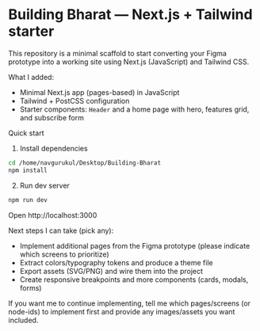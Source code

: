 # Building Bharat — Next.js + Tailwind starter

This repository is a minimal scaffold to start converting your Figma prototype into a working site using Next.js (JavaScript) and Tailwind CSS.

What I added:
- Minimal Next.js app (pages-based) in JavaScript
- Tailwind + PostCSS configuration
- Starter components: `Header` and a home page with hero, features grid, and subscribe form

Quick start

1. Install dependencies

```bash
cd /home/navgurukul/Desktop/Building-Bharat
npm install
```

2. Run dev server

```bash
npm run dev
```

Open http://localhost:3000

Next steps I can take (pick any):
- Implement additional pages from the Figma prototype (please indicate which screens to prioritize)
- Extract colors/typography tokens and produce a theme file
- Export assets (SVG/PNG) and wire them into the project
- Create responsive breakpoints and more components (cards, modals, forms)

If you want me to continue implementing, tell me which pages/screens (or node-ids) to implement first and provide any images/assets you want included.
